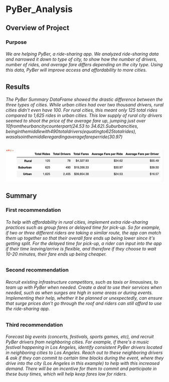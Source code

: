 # PyBer_Analysis
## Overview of Project
### Purpose
###### We are helping PyBer, a ride-sharing app. We analyzed ride-sharing data and narrowed it down to type of city, to show how the number of drivers, number of rides, and average fare differs depending on the city type. Using this data, PyBer will improve access and affordability to more cities. 
## Results
###### The PyBer Summary DataFrame showed the drastic difference between the three types of cities. While urban cities had over two thousand drivers, rural cities didn't even have 100.  For rural cities, this meant only 125 total rides compared to 1,625 rides in urban cities. This low supply of rural city drivers seemed to shoot the price of the average fare up, jumping just over $10 from the urban city counterpart ($24.53 to $34.62). Suburban cities, being in the middle with 490 total drivers (equating to 625 total rides), was also in the middle regarding average fare per ride ($30.97)
![2017 original script run time](https://github.com/liabrooke/PyBer_Analysis/blob/main/PyBer_summary_df.png) 
## Summary
### First recommendation
###### To help with affordability in rural cities, implement extra ride-sharing practices such as group fares or delayed time for pick-up. So for example, if two or three different riders are taking a similar route, the app can match them up together so that their overall fare ends up being lower since it's getting split. For the delayed time for pick-up, a rider can input into the app if their time leaving/arrive is flexible, and therefore if they choose to wait 10-20 minutes, their fare ends up being cheaper.
### Second recommendation
###### Recruit existing infrastructure competitors, such as taxis or limousines, to team up with PyBer when needed. Create a deal to use their services when needed, such as when surges are high in some areas or during events. Implementing their help, whether it be planned or unexpectedly, can ensure that surge prices don't go through the roof and riders can still afford to use the ride-sharing app.
### Third recommendation
###### Forecast big events (concerts, festivals, sports games, etc), and recruit PyBer drivers from neighboring cities. For example, if there's a music festival happening in Los Angeles, identify consistent PyBer drivers located in neighboring cities to Los Angeles. Reach out to these neighboring drivers & ask if they can commit to certain time blocks during the event, where they drive into the city (Los Angeles in this example) to help with this increased demand. There will be an incentive for them to commit and participate in these busy times, which will help keep fares low for riders.
